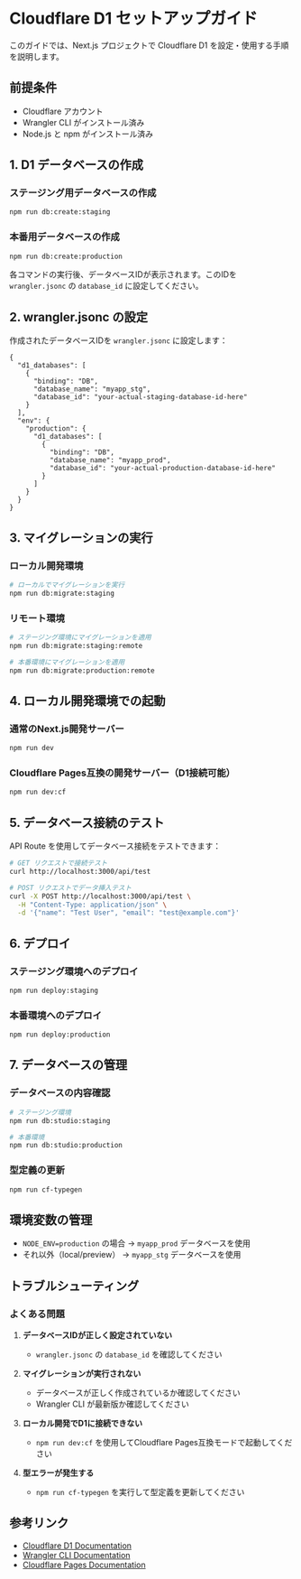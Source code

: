 # Cloudflare D1 セットアップガイド

このガイドでは、Next.js プロジェクトで Cloudflare D1 を設定・使用する手順を説明します。

## 前提条件

- Cloudflare アカウント
- Wrangler CLI がインストール済み
- Node.js と npm がインストール済み

## 1. D1 データベースの作成

### ステージング用データベースの作成
```bash
npm run db:create:staging
```

### 本番用データベースの作成
```bash
npm run db:create:production
```

各コマンドの実行後、データベースIDが表示されます。このIDを `wrangler.jsonc` の `database_id` に設定してください。

## 2. wrangler.jsonc の設定

作成されたデータベースIDを `wrangler.jsonc` に設定します：

```jsonc
{
  "d1_databases": [
    {
      "binding": "DB",
      "database_name": "myapp_stg",
      "database_id": "your-actual-staging-database-id-here"
    }
  ],
  "env": {
    "production": {
      "d1_databases": [
        {
          "binding": "DB",
          "database_name": "myapp_prod",
          "database_id": "your-actual-production-database-id-here"
        }
      ]
    }
  }
}
```

## 3. マイグレーションの実行

### ローカル開発環境
```bash
# ローカルでマイグレーションを実行
npm run db:migrate:staging
```

### リモート環境
```bash
# ステージング環境にマイグレーションを適用
npm run db:migrate:staging:remote

# 本番環境にマイグレーションを適用
npm run db:migrate:production:remote
```

## 4. ローカル開発環境での起動

### 通常のNext.js開発サーバー
```bash
npm run dev
```

### Cloudflare Pages互換の開発サーバー（D1接続可能）
```bash
npm run dev:cf
```

## 5. データベース接続のテスト

API Route を使用してデータベース接続をテストできます：

```bash
# GET リクエストで接続テスト
curl http://localhost:3000/api/test

# POST リクエストでデータ挿入テスト
curl -X POST http://localhost:3000/api/test \
  -H "Content-Type: application/json" \
  -d '{"name": "Test User", "email": "test@example.com"}'
```

## 6. デプロイ

### ステージング環境へのデプロイ
```bash
npm run deploy:staging
```

### 本番環境へのデプロイ
```bash
npm run deploy:production
```

## 7. データベースの管理

### データベースの内容確認
```bash
# ステージング環境
npm run db:studio:staging

# 本番環境
npm run db:studio:production
```

### 型定義の更新
```bash
npm run cf-typegen
```

## 環境変数の管理

- `NODE_ENV=production` の場合 → `myapp_prod` データベースを使用
- それ以外（local/preview） → `myapp_stg` データベースを使用

## トラブルシューティング

### よくある問題

1. **データベースIDが正しく設定されていない**
   - `wrangler.jsonc` の `database_id` を確認してください

2. **マイグレーションが実行されない**
   - データベースが正しく作成されているか確認してください
   - Wrangler CLI が最新版か確認してください

3. **ローカル開発でD1に接続できない**
   - `npm run dev:cf` を使用してCloudflare Pages互換モードで起動してください

4. **型エラーが発生する**
   - `npm run cf-typegen` を実行して型定義を更新してください

## 参考リンク

- [Cloudflare D1 Documentation](https://developers.cloudflare.com/d1/)
- [Wrangler CLI Documentation](https://developers.cloudflare.com/workers/wrangler/)
- [Cloudflare Pages Documentation](https://developers.cloudflare.com/pages/)
